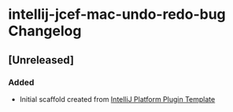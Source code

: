 <!-- Keep a Changelog guide -> https://keepachangelog.com -->

# intellij-jcef-mac-undo-redo-bug Changelog

## [Unreleased]
### Added
- Initial scaffold created from [IntelliJ Platform Plugin Template](https://github.com/JetBrains/intellij-platform-plugin-template)
